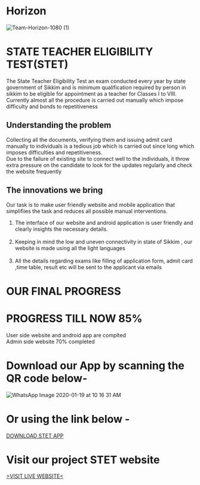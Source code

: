 # Horizon


![Team-Horizon-1080 (1)](https://user-images.githubusercontent.com/60029940/72663294-fc9c1380-3a16-11ea-8520-b851e663aaca.png)


# STATE TEACHER ELIGIBILITY TEST(STET)<br />
The State Teacher Eligibility Test an exam conducted every year by state government of Sikkim and is minimum qualification required by person in sikkim to be eligible for appointment as a teacher for Classes I to VIII. Currently almost all the procedure is carried out manually which impose difficulty and bonds to repetitiveness <br />

## Understanding the problem <br/>
Collecting  all the documents, verifying them and issuing admit card manually to individuals is a tedious job which is carried          out since long which imposes difficulties and repetitiveness. <br />
Due to the failure of existing site to connect well to the individuals, it throw extra pressure on the candidate to look for the updates
regularly and check the website frequently



## The innovations we bring
Our task is to make user friendly website and mobile application that simplifiies the task and reduces all possible manual interventions.<br />
1) The interface of our website and android application is user friendly and clearly insights the necessary details. <br /><br />
2) Keeping in mind the low and uneven connectivity in state of Sikkim , our website is made using all the light languages <br /><br />
3) All the details regarding exams like filling of application form, admit card ,time table, result etc will be sent to the applicant via emails <br />

# OUR FINAL PROGRESS

# PROGRESS TILL NOW 85%
User side website and android app are complted<br/>
Admin side website 70% completed

# Download our App by scanning the QR code below-
![WhatsApp Image 2020-01-19 at 10 16 31 AM](https://user-images.githubusercontent.com/60029940/72675176-64e60600-3aa6-11ea-9443-266aefe31fd8.jpeg)

# Or using the link below -
[DOWNLOAD STET APP](https://drive.google.com/open?id=17wvYWbHOjja2QKXZ9pgkJuq1_Yje09jf)

# Visit our project STET website
[>VISIT LIVE WEBSITE<](http://3.16.150.144/stet.git)







